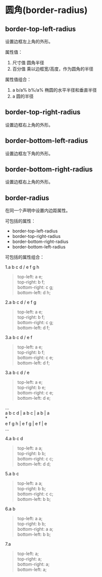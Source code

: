圆角(border-radius)
====

border-top-left-radius
----

设置边框左上角的外形。

属性值：

1. 尺寸值 圆角半径
2. 百分值 乘以边框宽/高度，作为圆角的半径

属性值组合：

1. a b/a% b%/a% 椭圆的水平半径和垂直半径
2. a 圆的半径

border-top-right-radius
----

设置边框右上角的外形。

border-bottom-left-radius
----

设置边框左下角的外形。

border-bottom-right-radius
----

设置边框右上角的外形。

border-radius
----

在同一个声明中设置内边距属性。

可包括的属性：

+ border-top-left-radius
+ border-top-right-radius
+ border-bottom-right-radius
+ border-bottom-left-radius

可包括的属性组合：

1.a b c d / e f g h
>top-left: a e;  
>top-right: b f;  
>bottom-right: c g;  
>bottom-left: d h;

2.a b c d / e f g
>top-left: a e;  
>top-right: b f;  
>bottom-right: c g;  
>bottom-left: d f;

3.a b c d / e f
>top-left: a e;  
>top-right: b f;  
>bottom-right: c e;  
>bottom-left: d f;

3.a b c d / e
>top-left: a e;  
>top-right: b e;  
>bottom-right: c e;  
>bottom-left: d e;

...  
a b c d | a b c | a b | a  
*  
e f g h | e f g | e f | e  
...

4.a b c d
>top-left: a a;  
>top-right: b b;  
>bottom-right: c c;  
>bottom-left: d d;

5.a b c
>top-left: a a;  
>top-right: b b;  
>bottom-right: c c;  
>bottom-left: b b;

6.a b
>top-left: a a;  
>top-right: b b;  
>bottom-right: a a;  
>bottom-left: b b;

7.a
>top-left: a;  
>top-right: a;  
>bottom-right: a;  
>bottom-left: a;
